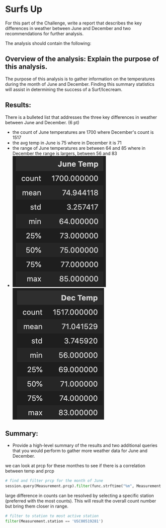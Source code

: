 # Surfs Up

For this part of the Challenge, write a report that describes the key differences in weather between June and December and two recommendations for further analysis.

The analysis should contain the following:

## Overview of the analysis: Explain the purpose of this analysis.
The purpose of this analysis is to gather information on the temperatures during the month of June and December. Finding this summary statistics will assist in determining the success of a Surf/Icecream. 

## Results: 
There is a bulleted list that addresses the three key differences in weather between June and December. (6 pt)

- the count of June temperatures are 1700 where December's count is 1517
- the avg temp in June is 75 where in December it is 71 
- the range of June temperatures are between 64 and 85 where in December the range is largers, between 56 and 83
- ![June Summary](https://github.com/HappyM0f0/surfs_up/blob/main/images/June_description.png)
![December Summary](https://github.com/HappyM0f0/surfs_up/blob/main/images/Dec_description.png)


## Summary:
- Provide a high-level summary of the results and two additional queries that you would perform to gather more weather data for June and December.

we can look at prcp for these monthes to see if there is a correlation between temp and prcp

```python
# find and filter prcp for the month of June
session.query(Measurement.prcp).filter(func.strftime("%m", Measurement.date) == "06")
```
large difference in counts can be resolved by selecting a specific station (preferred with the most counts). This will result the overall count number but bring them closer in range.

```python
# filter to station to most active station
filter(Measurement.station == 'USC00519281')
```